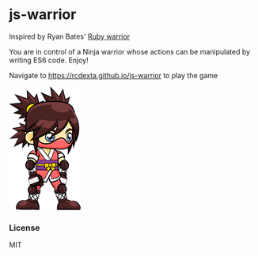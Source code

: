 # js-warrior

Inspired by Ryan Bates' [Ruby warrior](https://github.com/ryanb/ruby-warrior)

You are in control of a Ninja warrior whose actions  can be manipulated by writing ES6 code. Enjoy!

Navigate to https://rcdexta.github.io/js-warrior to play the game

![alt tag](https://github.com/rcdexta/js-warrior/blob/master/src/images/warrior.png)

### License
MIT
